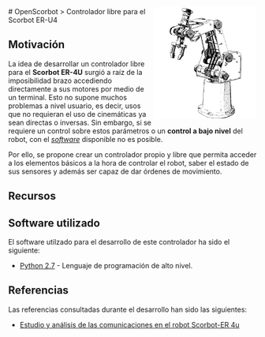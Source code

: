 <img width="210" src="./images/scorbot_draw.png" align=right />
# OpenScorbot
> Controlador libre para el Scorbot ER-U4

## Motivación

La idea de desarrollar un controlador libre para el **Scorbot ER-4U** surgió a raíz de la
imposibilidad brazo accediendo directamente a sus motores por medio de un terminal. Esto no supone muchos problemas a nivel usuario, es decir, usos que no requieran el uso de cinemáticas ya sean directas o inversas. Sin embargo, si se requiere un control sobre estos parámetros o un **control a bajo nivel** del robot, con el [*software*](https://www.intelitek.com/robots/robotic-software/scorbase/) disponible no es posible.

Por ello, se propone crear un controlador propio y libre que permita acceder a los elementos
básicos a la hora de controlar el robot, saber el estado de sus sensores y además ser capaz de dar órdenes de movimiento.

## Recursos



## Software utilizado

El software utilzado para el desarrollo de este controlador ha sido el siguiente:

- [Python 2.7](https://www.python.org/download/releases/2.7/) - Lenguaje de programación de alto nivel.

## Referencias

Las referencias consultadas durante el desarrollo han sido las siguientes:

- [Estudio y análisis de las comunicaciones en el robot
Scorbot-ER 4u](https://accedacris.ulpgc.es/bitstream/10553/25527/1/0742414_00000_0000.pdf)
